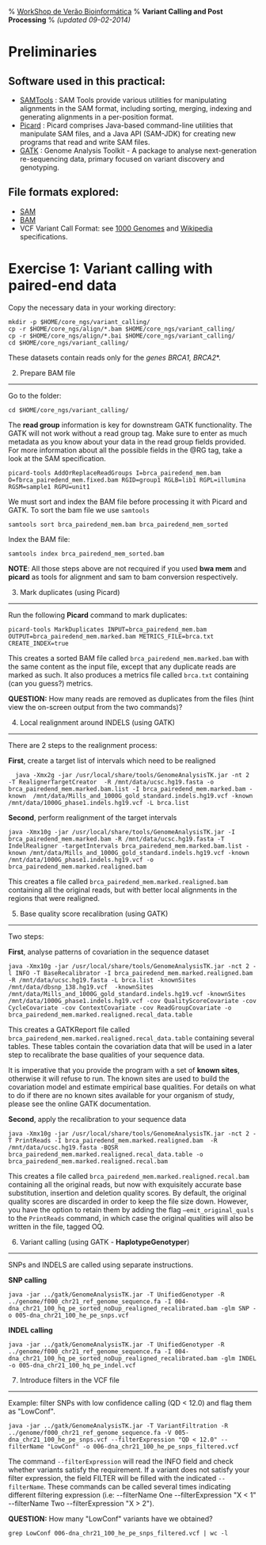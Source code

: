 % [WorkShop de Verão Bioinformática](http://github.com/genomika/summercourse/)
% __Variant Calling and Post Processing__
% _(updated 09-02-2014)_


<!-- COMMON LINKS HERE -->

[SAMTools]: http://samtools.sourceforge.net/ "samtools"
[Picard]: http://picard.sourceforge.net/ "Picard"
[GATK]: http://www.broadinstitute.org/gatk/ "GATK"

Preliminaries
================================================================================

Software used in this practical:
--------------------------------

- [SAMTools] : SAM Tools provide various utilities for manipulating alignments in the SAM format, including sorting, merging, indexing and generating alignments in a per-position format.
- [Picard] : Picard comprises Java-based command-line utilities that manipulate SAM files, and a Java API (SAM-JDK) for creating new programs that read and write SAM files.
- [GATK] : Genome Analysis Toolkit - A package to analyse next-generation re-sequencing data, primary focused on variant discovery and genotyping.


File formats explored:
----------------------

- [SAM](http://samtools.sourceforge.net/SAMv1.pdf)
- [BAM](http://www.broadinstitute.org/igv/bam)
- VCF Variant Call Format: see [1000 Genomes](http://www.1000genomes.org/wiki/analysis/variant-call-format/vcf-variant-call-format-version-42) and [Wikipedia](http://en.wikipedia.org/wiki/Variant_Call_Format) specifications.


Exercise 1: Variant calling with paired-end data
================================================================================

Copy the necessary data in your working directory:

    mkdir -p $HOME/core_ngs/variant_calling/
    cp -r $HOME/core_ngs/align/*.bam $HOME/core_ngs/variant_calling/
    cp -r $HOME/core_ngs/align/*.bai $HOME/core_ngs/variant_calling/
    cd $HOME/core_ngs/variant_calling/

These datasets contain reads only for the *genes BRCA1, BRCA2**.


2. Prepare BAM file
--------------------------------------------------------------------------------

Go to the folder:

    cd $HOME/core_ngs/variant_calling/

The **read group** information is key for downstream GATK functionality. The GATK will not work without a read group tag. Make sure to enter as much metadata as you know about your data in the read group fields provided. For more information about all the possible fields in the @RG tag, take a look at the SAM specification.

    picard-tools AddOrReplaceReadGroups I=brca_pairedend_mem.bam O=fbrca_pairedend_mem.fixed.bam RGID=group1 RGLB=lib1 RGPL=illumina RGSM=sample1 RGPU=unit1


We must sort and index the BAM file before processing it with Picard and GATK. To sort the bam file we use ``samtools``

    samtools sort brca_pairedend_mem.bam brca_pairedend_mem_sorted

Index the BAM file:

    samtools index brca_pairedend_mem_sorted.bam

**NOTE**: All those steps above are not recquired if you used **bwa mem** and **picard** as tools for alignment and sam to bam conversion respectively.


3. Mark duplicates (using Picard)
--------------------------------------------------------------------------------

Run the following **Picard** command to mark duplicates:

    picard-tools MarkDuplicates INPUT=brca_pairedend_mem.bam OUTPUT=brca_pairedend_mem.marked.bam METRICS_FILE=brca.txt CREATE_INDEX=true

This creates a sorted BAM file called ``brca_pairedend_mem.marked.bam`` with the same content as the input file, except that any duplicate reads are marked as such. It also produces a metrics file called ``brca.txt`` containing (can you guess?) metrics.

**QUESTION:** How many reads are removed as duplicates from the files (hint view the on-screen output from the two commands)?

4. Local realignment around INDELS (using GATK)
--------------------------------------------------------------------------------

There are 2 steps to the realignment process:

**First**, create a target list of intervals which need to be realigned
    
      java -Xmx2g -jar /usr/local/share/tools/GenomeAnalysisTK.jar -nt 2  -T RealignerTargetCreator  -R /mnt/data/ucsc.hg19.fasta -o brca_pairedend_mem.marked.bam.list -I brca_pairedend_mem.marked.bam -known  /mnt/data/Mills_and_1000G_gold_standard.indels.hg19.vcf -known /mnt/data/1000G_phase1.indels.hg19.vcf -L brca.list


**Second**, perform realignment of the target intervals

    java -Xmx10g -jar /usr/local/share/tools/GenomeAnalysisTK.jar -I brca_pairedend_mem.marked.bam -R /mnt/data/ucsc.hg19.fasta -T IndelRealigner -targetIntervals brca_pairedend_mem.marked.bam.list -known /mnt/data/Mills_and_1000G_gold_standard.indels.hg19.vcf -known /mnt/data/1000G_phase1.indels.hg19.vcf -o brca_pairedend_mem.marked.realigned.bam

This creates a file called ``brca_pairedend_mem.marked.realigned.bam`` containing all the original reads, but with better local alignments in the regions that were realigned.


5. Base quality score recalibration (using GATK)
--------------------------------------------------------------------------------

Two steps:

**First**, analyse patterns of covariation in the sequence dataset

    java -Xmx10g -jar /usr/local/share/tools/GenomeAnalysisTK.jar -nct 2 -l INFO -T BaseRecalibrator -I brca_pairedend_mem.marked.realigned.bam -R /mnt/data/ucsc.hg19.fasta -L brca.list -knownSites /mnt/data/dbsnp_138.hg19.vcf  -knownSites /mnt/data/Mills_and_1000G_gold_standard.indels.hg19.vcf -knownSites /mnt/data/1000G_phase1.indels.hg19.vcf -cov QualityScoreCovariate -cov CycleCovariate -cov ContextCovariate -cov ReadGroupCovariate -o brca_pairedend_mem.marked.realigned.recal_data.table

This creates a GATKReport file called ``brca_pairedend_mem.marked.realigned.recal_data.table`` containing several tables. These tables contain the covariation data that will be used in a later step to recalibrate the base qualities of your sequence data.

It is imperative that you provide the program with a set of **known sites**, otherwise it will refuse to run. The known sites are used to build the covariation model and estimate empirical base qualities. For details on what to do if there are no known sites available for your organism of study, please see the online GATK documentation.

**Second**, apply the recalibration to your sequence data

    java -Xmx10g -jar /usr/local/share/tools/GenomeAnalysisTK.jar -nct 2 -T PrintReads -I brca_pairedend_mem.marked.realigned.bam  -R /mnt/data/ucsc.hg19.fasta -BQSR brca_pairedend_mem.marked.realigned.recal_data.table -o brca_pairedend_mem.marked.realigned.recal.bam
    
This creates a file called ``brca_pairedend_mem.marked.realigned.recal.bam`` containing all the original reads, but now with exquisitely accurate base substitution, insertion and deletion quality scores. By default, the original quality scores are discarded in order to keep the file size down. However, you have the option to retain them by adding the flag ``–emit_original_quals`` to the ``PrintReads`` command, in which case the original qualities will also be written in the file, tagged OQ.


6. Variant calling (using GATK - **HaplotypeGenotyper**)
--------------------------------------------------------------------------------

SNPs and INDELS are called using separate instructions.

**SNP calling**

    java -jar ../gatk/GenomeAnalysisTK.jar -T UnifiedGenotyper -R ../genome/f000_chr21_ref_genome_sequence.fa -I 004-dna_chr21_100_hq_pe_sorted_noDup_realigned_recalibrated.bam -glm SNP -o 005-dna_chr21_100_he_pe_snps.vcf

**INDEL calling**

    java -jar ../gatk/GenomeAnalysisTK.jar -T UnifiedGenotyper -R ../genome/f000_chr21_ref_genome_sequence.fa -I 004-dna_chr21_100_hq_pe_sorted_noDup_realigned_recalibrated.bam -glm INDEL -o 005-dna_chr21_100_hq_pe_indel.vcf


7. Introduce filters in the VCF file
--------------------------------------------------------------------------------

Example: filter SNPs with low confidence calling (QD < 12.0) and flag them as "LowConf".

    java -jar ../gatk/GenomeAnalysisTK.jar -T VariantFiltration -R ../genome/f000_chr21_ref_genome_sequence.fa -V 005-dna_chr21_100_he_pe_snps.vcf --filterExpression "QD < 12.0" --filterName "LowConf" -o 006-dna_chr21_100_he_pe_snps_filtered.vcf

The command ``--filterExpression`` will read the INFO field and check whether variants satisfy the requirement. If a variant does not satisfy your filter expression, the field FILTER will be filled with the indicated ``--filterName``. These commands can be called several times indicating different filtering expression (i.e: --filterName One --filterExpression "X < 1" --filterName Two --filterExpression "X > 2").

**QUESTION:** How many "LowConf" variants have we obtained?

    grep LowConf 006-dna_chr21_100_he_pe_snps_filtered.vcf | wc -l

